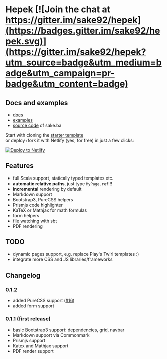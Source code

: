 # Hepek [![Join the chat at https://gitter.im/sake92/hepek](https://badges.gitter.im/sake92/hepek.svg)](https://gitter.im/sake92/hepek?utm_source=badge&utm_medium=badge&utm_campaign=pr-badge&utm_content=badge)

## Docs and examples
- [docs](https://sake92.github.io/hepek)
- [examples](https://github.com/sake92/hepek-examples)
- [source code](https://github.com/sake92/sake-ba-source) of sake.ba

Start with cloning the [starter template](https://github.com/sake92/hepek-starter)  
or deploy+fork it with Netlify (yes, for free) in just a few clicks:  

[![Deploy to Netlify](https://www.netlify.com/img/deploy/button.svg)](https://app.netlify.com/start/deploy?repository=https://github.com/sake92/hepek-starter)

## Features
- full Scala support, statically typed templates etc.
- **automatic relative paths**, just type `MyPage.ref`!!!
- **incremental** rendering by default
- Markdown support
- Bootstrap3, PureCSS helpers
- Prismjs code highlighter
- KaTeX or Mathjax for math formulas
- form helpers
- file watching with sbt
- PDF rendering

## TODO
- dynamic pages support, e.g. replace Play's Twirl templates :)
- integrate more CSS and JS libraries/frameworks

## Changelog

### 0.1.2
- added PureCSS support ([#16](https://github.com/sake92/hepek/pull/16))
- added form support

### 0.1.1 (first release)
- basic Bootstrap3 support: dependencies, grid, navbar
- Markdown support via Commonmark
- Prismjs support
- Katex and Mathjax support
- PDF render support
